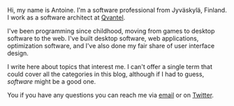 Hi, my name is Antoine. I'm a software professional from Jyväskylä, Finland. I work as a software
architect at [Qvantel](http://www.qvantel.com).

I've been programming since childhood, moving from games to desktop software to the web. I've built desktop software, web applications,
optimization software, and I've also done my fair share of user interface design.

I write here about topics that interest me. I can't offer a single term that could cover all the categories in this blog, although if I had to guess, *software* might be a good one.

You if you have any questions you can reach me via [email](mailto:ane@iki.fi) or
on [Twitter](https://twitter.com/anewtf).


